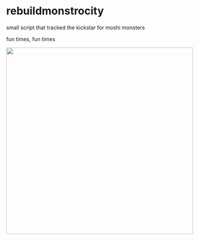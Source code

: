 # rebuildmonstrocity

small script that tracked the kickstar for moshi monsters

fun times, fun times

<img src="https://i.imgur.com/ZlCpGms.png" width="500px">
